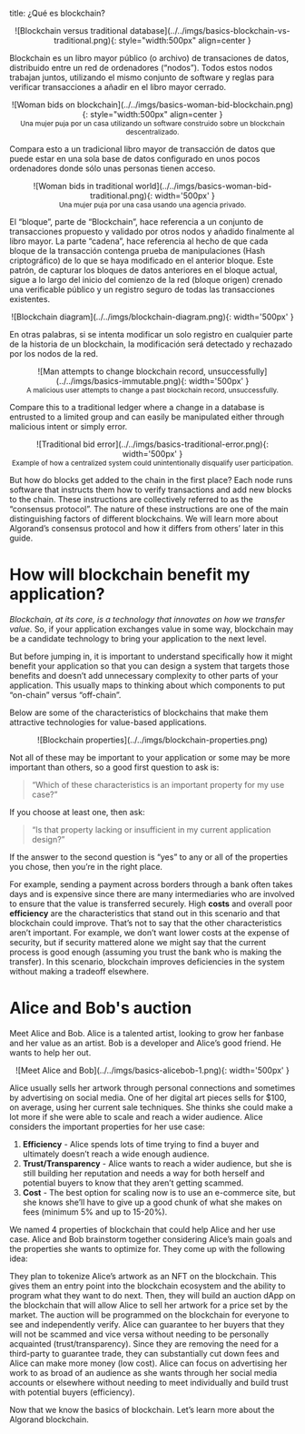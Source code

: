 title: ¿Qué es blockchain? 

<center>
![Blockchain versus traditional database](../../imgs/basics-blockchain-vs-traditional.png){: style="width:500px" align=center }
</center>

Blockchain es un libro mayor público (o archivo) de transaciones de datos, distribuido entre un red de ordenadores (“nodos”). Todos estos nodos trabajan juntos, utilizando el mismo conjunto de software y reglas para verificar transacciones a añadir en el libro mayor cerrado. 

<center>
![Woman bids on blockchain](../../imgs/basics-woman-bid-blockchain.png){: style="width:500px" align=center }
<figcaption style="font-size:12px">Una mujer puja por un casa utilizando un software construido sobre un blockchain descentralizado.</figcaption>
</center>

Compara esto a un tradicional libro mayor de transacción de datos que puede estar en una sola base de datos configurado en unos pocos ordenadores donde sólo unas personas tienen acceso.

<center>
![Woman bids in traditional world](../../imgs/basics-woman-bid-traditional.png){: width='500px' }
<figcaption style="font-size:12px">Una mujer puja por una casa usando una agencia privado.</figcaption>
</center>

El “bloque”, parte de “Blockchain”, hace referencia a un conjunto de transacciones propuesto y validado por otros nodos y añadido finalmente al libro mayor.
La parte “cadena”, hace referencia al hecho de que cada bloque de la transacción contenga prueba de manipulaciones (Hash criptográfico) de lo que se haya modificado en el anterior bloque. Este patrón, de capturar los bloques de datos anteriores en el bloque actual, sigue a lo largo del inicio del comienzo de la red (bloque origen) crenado una verificable público y un registro seguro de todas las transacciones existentes. 

<center>
![Blockchain diagram](../../imgs/blockchain-diagram.png){: width='500px' }
</center>

En otras palabras, si se intenta modificar un solo registro en cualquier parte  de la historia de un blockchain, la modificación será detectado y rechazado por los nodos de la red. 

<center>
![Man attempts to change blockchain record, unsuccessfully](../../imgs/basics-immutable.png){: width='500px' }
<figcaption style="font-size:12px">A malicious user attempts to change a past blockchain record, unsuccessfully.</figcaption>
</center>

Compare this to a traditional ledger where a change in a database is entrusted to a limited group and can easily be manipulated either through malicious intent or simply error. 

<center>
![Traditional bid error](../../imgs/basics-traditional-error.png){: width='500px' }
<figcaption style="font-size:12px">Example of how a centralized system could unintentionally disqualify user participation.</figcaption>
</center>



But how do blocks get added to the chain in the first place? Each node runs software that instructs them how to verify transactions and add new blocks to the chain. These instructions are collectively referred to as the “consensus protocol”.  The nature of these instructions are one of the main distinguishing factors of different blockchains. We will learn more about Algorand’s consensus protocol and how it differs from others’ later in this guide. 

# How will blockchain benefit my application?

_Blockchain, at its core, is a technology that innovates on how we transfer value._ So, if your application exchanges value in some way, blockchain may be a candidate technology to bring your application to the next level. 

But before jumping in, it is important to understand specifically how it might benefit your application so that you can design a system that targets those benefits and doesn’t add unnecessary complexity to other parts of your application. This usually maps to thinking about which components to put “on-chain” versus “off-chain”.

Below are some of the characteristics of blockchains that make them attractive technologies for value-based applications. 


<center>
![Blockchain properties](../../imgs/blockchain-properties.png)
</center>

Not all of these may be important to your application or some may be more important than others, so a good first question to ask is: 

> “Which of these characteristics is an important property for my use case?” 

If you choose at least one, then ask:
 
> “Is that property lacking or insufficient in my current application design?” 

If the answer to the second question is “yes” to any or all of the properties you chose, then you’re in the right place.

For example, sending a payment across borders through a bank often takes days and is expensive since there are many intermediaries who are involved to ensure that the value is transferred securely. High **costs** and overall poor **efficiency** are the characteristics that stand out in this scenario and that blockchain could improve. That’s not to say that the other characteristics aren’t important. For example, we don’t want lower costs at the expense of security, but if security mattered alone we might say that the current process is good enough (assuming you trust the bank who is making the transfer). In this scenario, blockchain improves deficiencies in the system without making a tradeoff elsewhere.

# Alice and Bob's auction

Meet Alice and Bob. Alice is a talented artist, looking to grow her fanbase and her value as an artist. Bob is a developer and Alice’s good friend. He wants to help her out. 

<center>
![Meet Alice and Bob](../../imgs/basics-alicebob-1.png){: width='500px' }
</center>

Alice usually sells her artwork through personal connections and sometimes by advertising on social media. One of her digital art pieces sells for $100, on average, using her current sale techniques. She thinks she could make a lot more if she were able to scale and reach a wider audience. Alice considers the important properties for her use case:

1. **Efficiency** - Alice spends lots of time trying to find a buyer and ultimately doesn’t reach a wide enough audience.
2. **Trust/Transparency** - Alice wants to reach a wider audience, but she is still building her reputation and needs a way for both herself and potential buyers to know that they aren’t getting scammed.
3. **Cost** - The best option for scaling now is to use an e-commerce site, but she knows she’ll have to give up a good chunk of what she makes on fees (minimum 5% and up to 15-20%). 

We named 4 properties of blockchain that could help Alice and her use case. Alice and Bob brainstorm together considering Alice’s main goals and the properties she wants to optimize for. They come up with the following idea:

They plan to tokenize Alice’s artwork as an NFT on the blockchain. This gives them an entry point into the blockchain ecosystem and the ability to program what they want to do next. Then, they will build an auction dApp on the blockchain that will allow Alice to sell her artwork for a price set by the market. The auction will be programmed on the blockchain for everyone to see and independently verify. Alice can guarantee to her buyers that they will not be scammed and vice versa without needing to be personally acquainted (trust/transparency). Since they are removing the need for a third-party to guarantee trade, they can substantially cut down fees and Alice can make more money (low cost). Alice can focus on advertising her work to as broad of an audience as she wants through her social media accounts or elsewhere without needing to meet individually and build trust with potential buyers (efficiency).

Now that we know the basics of blockchain. Let’s learn more about the Algorand blockchain.

